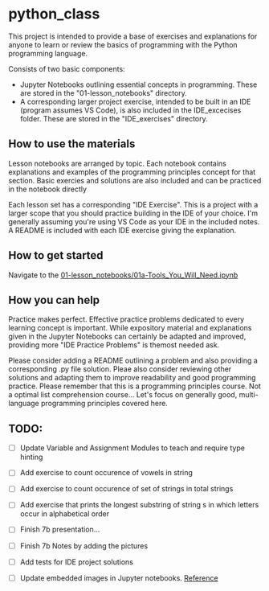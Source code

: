 # python_class

This project is intended to provide a base of exercises and explanations for anyone to learn or review the basics of programming with the Python programming language.

Consists of two basic components:
* Jupyter Notebooks outlining essential concepts in programming. These are stored in the "01-lesson_notebooks" directory.
* A corresponding larger project exercise, intended to be built in an IDE (program assumes VS Code), is also included in the IDE_excecises folder. These are stored in the "IDE_exercises" directory.

## How to use the materials
Lesson notebooks are arranged by topic. Each notebook contains explanations and examples of the programming principles concept for that section. Basic exercies and solutions are also included and can be practiced in the notebook directly

Each lesson set has a corresponding "IDE Exercise". This is a project with a larger scope that you should practice building in the IDE of your choice. I'm generally assuming you're using VS Code as your IDE in the included notes. A README is included with each IDE exercise giving the explanation.

## How to get started
Navigate to the [01-lesson_notebooks/01a-Tools_You_Will_Need.ipynb](01-lesson_notebooks/01a-Tools_You_Will_Need.ipynb)

## How you can help
Practice makes perfect. Effective practice problems dedicated to every learning concept is important. While expository material and explanations given in the Jupyter Notebooks can certainly be adapted and improved, providing more "IDE Practice Problems" is themost needed ask.

Please consider adding a README outlining a problem and also providing a corresponding .py file solution. Pleae also consider reviewing other solutions and adapting them to improve readability and good programming practice. Please remember that this is a programming principles course. Not a optimal list comprehension course... Let's focus on generally good, multi-language programming principles covered here.

## TODO:
* [ ] Update Variable and Assignment Modules to teach and require type hinting
* [ ] Add exercise to count occurence of vowels in string
* [ ] Add exercise to count occurence of set of strings in total strings
* [ ] Add exercise that prints the longest substring of string s in which letters occur in alphabetical order
* [ ] Finish 7b presentation...
* [ ] Finish 7b Notes by adding the pictures
* [ ] Add tests for IDE project solutions
* [ ] Update embedded images in Jupyter notebooks. [Reference](https://stackoverflow.com/questions/32370281/how-to-embed-image-or-picture-in-jupyter-notebook-either-from-a-local-machine-o)

